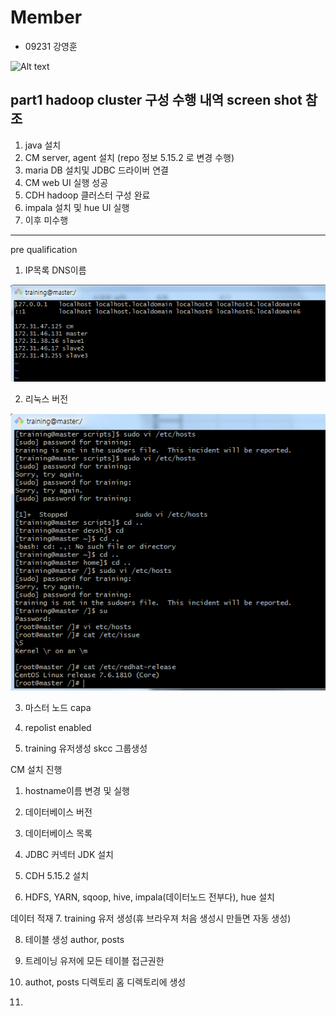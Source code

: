 # Member
<ul>
 <li> 09231 강영훈 </li>
</ul>

![Alt text](https://github.com/gogohs/skccBigData/blob/master/kangyounghun2.png)


## part1 hadoop cluster 구성 수행 내역 screen shot 참조
1. java 설치
2. CM server, agent 설치  (repo 정보 5.15.2 로 변경 수행)
3. maria DB 설치및 JDBC 드라이버 연결
4. CM web UI 실행 성공
5. CDH hadoop 클러스터 구성 완료
6. impala 설치 및 hue UI 실행
7. 이후 미수행
------

pre qualification

1. IP목록 DNS이름

![](DNS리스트.png)

2. 리눅스 버전

![](리눅스버전.png)

3. 마스터 노드 capa

4. repolist enabled

5. training 유저생성 skcc 그룹생성

CM 설치 진행
1. hostname이름 변경 및 실행

2. 데이터베이스 버전

3. 데이터베이스 목록 

4. JDBC 커넥터 JDK 설치

5. CDH 5.15.2 설치

6. HDFS, YARN, sqoop, hive, impala(데이터노드 전부다), hue 설치

데이터 적재
7. training 유저 생성(휴 브라우져 처음 생성시 만들면 자동 생성)

8. 테이블 생성 author, posts

9. 트레이닝 유저에 모든 테이블 접근권한

10. authot, posts 디렉토리 홈 디렉토리에 생성

11. 